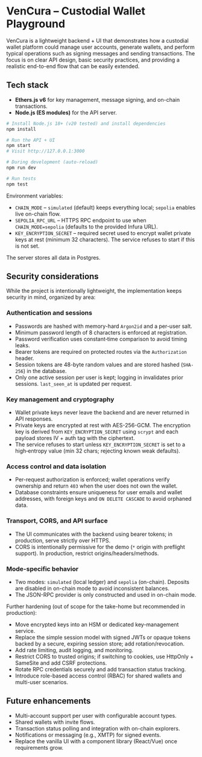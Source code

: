 # VenCura – Custodial Wallet Playground

VenCura is a lightweight backend + UI that demonstrates how a custodial wallet platform could manage user accounts, generate wallets, and perform typical operations such as signing messages and sending transactions. The focus is on clear API design, basic security practices, and providing a realistic end-to-end flow that can be easily extended.

## Tech stack

- **Ethers.js v6** for key management, message signing, and on-chain transactions.
- **Node.js (ES modules)** for the API server.


```bash
# Install Node.js 18+ (v20 tested) and install dependencies
npm install

# Run the API + UI
npm start
# Visit http://127.0.0.1:3000

# During development (auto-reload)
npm run dev

# Run tests
npm test
```

Environment variables:

- `CHAIN_MODE` – `simulated` (default) keeps everything local; `sepolia` enables live on-chain flow.
- `SEPOLIA_RPC_URL` – HTTPS RPC endpoint to use when `CHAIN_MODE=sepolia` (defaults to the provided Infura URL).
- `KEY_ENCRYPTION_SECRET` – required secret used to encrypt wallet private keys at rest (minimum 32 characters). The service refuses to start if this is not set.

The server stores all data in Postgres.

## Security considerations

While the project is intentionally lightweight, the implementation keeps security in mind, organized by area:

### Authentication and sessions

- Passwords are hashed with memory-hard `Argon2id` and a per-user salt.
- Minimum password length of 8 characters is enforced at registration.
- Password verification uses constant‑time comparison to avoid timing leaks.
- Bearer tokens are required on protected routes via the `Authorization` header.
- Session tokens are 48-byte random values and are stored hashed (`SHA-256`) in the database.
- Only one active session per user is kept; logging in invalidates prior sessions. `last_seen_at` is updated per request.

### Key management and cryptography

- Wallet private keys never leave the backend and are never returned in API responses.
- Private keys are encrypted at rest with AES-256-GCM. The encryption key is derived from `KEY_ENCRYPTION_SECRET` using `scrypt` and each payload stores IV + auth tag with the ciphertext.
- The service refuses to start unless `KEY_ENCRYPTION_SECRET` is set to a high‑entropy value (min 32 chars; rejecting known weak defaults).

### Access control and data isolation

- Per-request authorization is enforced; wallet operations verify ownership and return `403` when the user does not own the wallet.
- Database constraints ensure uniqueness for user emails and wallet addresses, with foreign keys and `ON DELETE CASCADE` to avoid orphaned data.

### Transport, CORS, and API surface

- The UI communicates with the backend using bearer tokens; in production, serve strictly over HTTPS.
- CORS is intentionally permissive for the demo (`*` origin with preflight support). In production, restrict origins/headers/methods.

### Mode-specific behavior

- Two modes: `simulated` (local ledger) and `sepolia` (on-chain). Deposits are disabled in on-chain mode to avoid inconsistent balances.
- The JSON-RPC provider is only constructed and used in on-chain mode.

Further hardening (out of scope for the take-home but recommended in production):

- Move encrypted keys into an HSM or dedicated key-management service.
- Replace the simple session model with signed JWTs or opaque tokens backed by a secure, expiring session store; add rotation/revocation.
- Add rate limiting, audit logging, and monitoring.
- Restrict CORS to trusted origins; if switching to cookies, use HttpOnly + SameSite and add CSRF protections.
- Rotate RPC credentials securely and add transaction status tracking.
- Introduce role-based access control (RBAC) for shared wallets and multi-user scenarios.


## Future enhancements

- Multi-account support per user with configurable account types.
- Shared wallets with invite flows.
- Transaction status polling and integration with on-chain explorers.
- Notifications or messaging (e.g., XMTP) for signed events.
- Replace the vanilla UI with a component library (React/Vue) once requirements grow.

